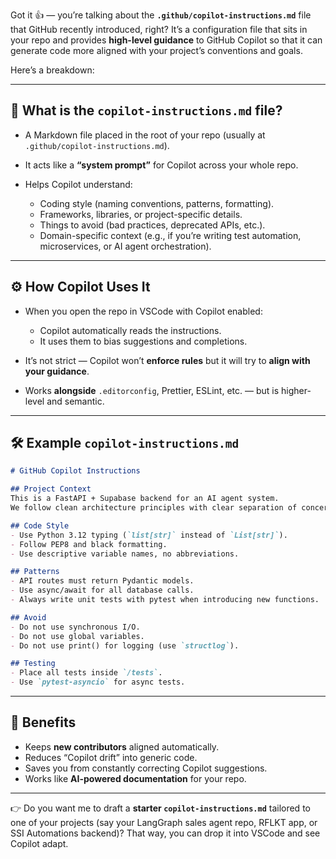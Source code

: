 Got it 👍 — you’re talking about the **`.github/copilot-instructions.md`** file that GitHub recently introduced, right? It’s a configuration file that sits in your repo and provides **high-level guidance** to GitHub Copilot so that it can generate code more aligned with your project’s conventions and goals.

Here’s a breakdown:

---

## 📌 What is the `copilot-instructions.md` file?

* A Markdown file placed in the root of your repo (usually at `.github/copilot-instructions.md`).
* It acts like a **“system prompt”** for Copilot across your whole repo.
* Helps Copilot understand:

  * Coding style (naming conventions, patterns, formatting).
  * Frameworks, libraries, or project-specific details.
  * Things to avoid (bad practices, deprecated APIs, etc.).
  * Domain-specific context (e.g., if you’re writing test automation, microservices, or AI agent orchestration).

---

## ⚙️ How Copilot Uses It

* When you open the repo in VSCode with Copilot enabled:

  * Copilot automatically reads the instructions.
  * It uses them to bias suggestions and completions.
* It’s not strict — Copilot won’t **enforce rules** but it will try to **align with your guidance**.
* Works **alongside** `.editorconfig`, Prettier, ESLint, etc. — but is higher-level and semantic.

---

## 🛠 Example `copilot-instructions.md`

```markdown
# GitHub Copilot Instructions

## Project Context
This is a FastAPI + Supabase backend for an AI agent system.
We follow clean architecture principles with clear separation of concerns.

## Code Style
- Use Python 3.12 typing (`list[str]` instead of `List[str]`).
- Follow PEP8 and black formatting.
- Use descriptive variable names, no abbreviations.

## Patterns
- API routes must return Pydantic models.
- Use async/await for all database calls.
- Always write unit tests with pytest when introducing new functions.

## Avoid
- Do not use synchronous I/O.
- Do not use global variables.
- Do not use print() for logging (use `structlog`).

## Testing
- Place all tests inside `/tests`.
- Use `pytest-asyncio` for async tests.
```

---

## 🚀 Benefits

* Keeps **new contributors** aligned automatically.
* Reduces “Copilot drift” into generic code.
* Saves you from constantly correcting Copilot suggestions.
* Works like **AI-powered documentation** for your repo.

---

👉 Do you want me to draft a **starter `copilot-instructions.md`** tailored to one of your projects (say your LangGraph sales agent repo, RFLKT app, or SSI Automations backend)? That way, you can drop it into VSCode and see Copilot adapt.

